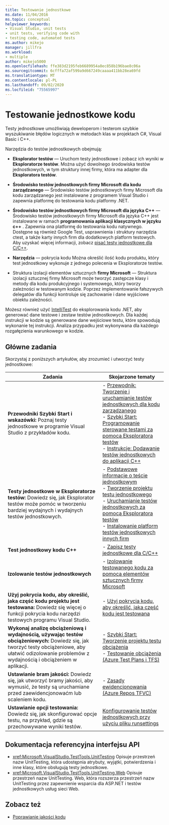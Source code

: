 ```yaml
---
title: Testowanie jednostkowe
ms.date: 11/04/2016
ms.topic: conceptual
helpviewer_keywords:
- Visual Studio, unit tests
- unit tests, verifying code with
- testing code, automated tests
ms.author: mikejo
manager: jillfra
ms.workload:
- multiple
author: mikejo5000
ms.openlocfilehash: ffe383d2195feb6689954a8ec858b196bae8c06a
ms.sourcegitcommit: 6cfffa72af599a9d667249caaaa411bb28ea69fd
ms.translationtype: MT
ms.contentlocale: pl-PL
ms.lasthandoff: 09/02/2020
ms.locfileid: "75565997"
---
```

# <a name="unit-test-your-code"></a>Testowanie jednostkowe kodu

Testy jednostkowe umożliwiają deweloperom i testerom szybkie wyszukiwanie błędów logicznych w metodach klas w projektach C#, Visual Basic i C++.

Narzędzia do testów jednostkowych obejmują:

* **Eksplorator testów** &mdash; Uruchom testy jednostkowe i zobacz ich wyniki w **Eksploratorze testów**. Można użyć dowolnego środowiska testów jednostkowych, w tym struktury innej firmy, która ma adapter dla **Eksploratora testów**.

* **Środowisko testów jednostkowych firmy Microsoft dla kodu zarządzanego** &mdash; Środowisko testów jednostkowych firmy Microsoft dla kodu zarządzanego jest instalowane z programem Visual Studio i zapewnia platformę do testowania kodu platformy .NET.

* **Środowisko testów jednostkowych firmy Microsoft dla języka C++** &mdash; Środowisko testów jednostkowych firmy Microsoft dla języka C++ jest instalowane w ramach **programowania aplikacji klasycznych w języku c++** . Zapewnia ona platformę do testowania kodu natywnego. Dostępne są również Google Test, usprawnienia i struktury narzędzia ctest, a także karty innych firm dla dodatkowych platform testowych. Aby uzyskać więcej informacji, zobacz [pisać testy jednostkowe dla C/C++](../test/writing-unit-tests-for-c-cpp.md).

* **Narzędzia** &mdash; pokrycia kodu Można określić ilość kodu produktu, który test jednostkowy wykonuje z jednego polecenia w Eksploratorze testów.

* Struktura izolacji elementów sztucznych **firmy Microsoft** &mdash; Struktura izolacji sztucznej firmy Microsoft może tworzyć zastępcze klasy i metody dla kodu produkcyjnego i systemowego, który tworzy zależności w testowanym kodzie. Poprzez implementowanie fałszywych delegatów dla funkcji kontroluje się zachowanie i dane wyjściowe obiektu zależności.

Możesz również użyć [IntelliTest](../test/generate-unit-tests-for-your-code-with-intellitest.md) do eksplorowania kodu .NET, aby generować dane testowe i zestaw testów jednostkowych. Dla każdej instrukcji w kodzie są generowane dane wejściowe testu, które spowodują wykonanie tej instrukcji. Analiza przypadku jest wykonywana dla każdego rozgałęzienia warunkowego w kodzie.

## <a name="key-tasks"></a>Główne zadania

Skorzystaj z poniższych artykułów, aby zrozumieć i utworzyć testy jednostkowe:

|Zadania|Skojarzone tematy|
|-|-----------------------|
|**Przewodniki Szybki Start i wskazówki:** Poznaj testy jednostkowe w programie Visual Studio z przykładów kodu.|- [Przewodnik: Tworzenie i uruchamianie testów jednostkowych dla kodu zarządzanego](../test/walkthrough-creating-and-running-unit-tests-for-managed-code.md)<br />- [Szybki Start: Programowanie sterowane testami za pomocą Eksploratora testów](../test/quick-start-test-driven-development-with-test-explorer.md)<br />- [Instrukcje: Dodawanie testów jednostkowych do aplikacji C++](../test/how-to-use-microsoft-test-framework-for-cpp.md)|
|**Testy jednostkowe w Eksploratorze testów:** Dowiedz się, jak Eksplorator testów może pomóc w tworzeniu bardziej wydajnych i wydajnych testów jednostkowych.|- [Podstawowe informacje o teście jednostkowym](../test/unit-test-basics.md)<br />- [Tworzenie projektu testu jednostkowego](../test/create-a-unit-test-project.md)<br />- [Uruchamianie testów jednostkowych za pomocą Eksploratora testów](../test/run-unit-tests-with-test-explorer.md)<br />- [Instalowanie platform testów jednostkowych innych firm](../test/install-third-party-unit-test-frameworks.md)|
|**Test jednostkowy kodu C++**|- [Zapisz testy jednostkowe dla C/C++](../test/writing-unit-tests-for-c-cpp.md)|
|**Izolowanie testów jednostkowych**|- [Izolowanie testowanego kodu za pomocą elementów sztucznych firmy Microsoft](../test/isolating-code-under-test-with-microsoft-fakes.md)|
|**Użyj pokrycia kodu, aby określić, jaka część kodu projektu jest testowana:** Dowiedz się więcej o funkcji pokrycia kodu narzędzi testowych programu Visual Studio.|- [Użyj pokrycia kodu, aby określić, jaka część kodu jest testowana](../test/using-code-coverage-to-determine-how-much-code-is-being-tested.md)|
|**Wykonaj analizę obciążeniową i wydajnością, używając testów obciążeniowych:** Dowiedz się, jak tworzyć testy obciążeniowe, aby ułatwić odizolowanie problemów z wydajnością i obciążeniem w aplikacji.|- [Szybki Start: Tworzenie projektu testu obciążenia](../test/quickstart-create-a-load-test-project.md)<br />- [Testowanie obciążenia (Azure Test Plans i TFS)](/azure/devops/test/load-test/index?view=vsts)|
|**Ustawianie bram jakości:** Dowiedz się, jak utworzyć bramy jakości, aby wymusić, że testy są uruchamiane przed zaewidencjonowaćm lub scaleniem kodu.|- [Zasady ewidencjonowania (Azure Repos TFVC)](/azure/devops/repos/tfvc/add-check-policies?view=vsts)|
|**Ustawianie opcji testowania:** Dowiedz się, jak skonfigurować opcje testu, na przykład, gdzie są przechowywane wyniki testów.|[Konfigurowanie testów jednostkowych przy użyciu pliku runsettings](../test/configure-unit-tests-by-using-a-dot-runsettings-file.md)|

## <a name="api-reference-documentation"></a>Dokumentacja referencyjna interfejsu API

- <xref:Microsoft.VisualStudio.TestTools.UnitTesting> Opisuje przestrzeń nazw UnitTesting, która udostępnia atrybuty, wyjątki, potwierdzenia i inne klasy, które obsługują testy jednostkowe.
- <xref:Microsoft.VisualStudio.TestTools.UnitTesting.Web> Opisuje przestrzeń nazw UnitTesting. Web, która rozszerza przestrzeń nazw UnitTesting przez zapewnienie wsparcia dla ASP.NET i testów jednostkowych usług sieci Web.

## <a name="see-also"></a>Zobacz też

- [Poprawianie jakości kodu](../test/improve-code-quality.md)

